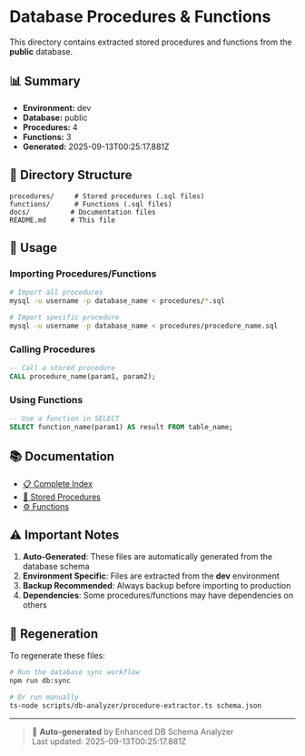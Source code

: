 # Database Procedures & Functions

This directory contains extracted stored procedures and functions from the **public** database.

## 📊 Summary

- **Environment:** dev
- **Database:** public
- **Procedures:** 4
- **Functions:** 3
- **Generated:** 2025-09-13T00:25:17.881Z

## 📁 Directory Structure


```
procedures/     # Stored procedures (.sql files)
functions/      # Functions (.sql files)
docs/          # Documentation files
README.md      # This file
```


## 🚀 Usage

### Importing Procedures/Functions

```bash
# Import all procedures
mysql -u username -p database_name < procedures/*.sql

# Import specific procedure
mysql -u username -p database_name < procedures/procedure_name.sql
```

### Calling Procedures

```sql
-- Call a stored procedure
CALL procedure_name(param1, param2);
```

### Using Functions

```sql
-- Use a function in SELECT
SELECT function_name(param1) AS result FROM table_name;
```

## 📚 Documentation

- [📋 Complete Index](docs/index.md)
- [🔧 Stored Procedures](docs/procedures.md)
- [⚙️ Functions](docs/functions.md)

## ⚠️ Important Notes

1. **Auto-Generated**: These files are automatically generated from the database schema
2. **Environment Specific**: Files are extracted from the **dev** environment
3. **Backup Recommended**: Always backup before importing to production
4. **Dependencies**: Some procedures/functions may have dependencies on others

## 🔄 Regeneration

To regenerate these files:

```bash
# Run the database sync workflow
npm run db:sync

# Or run manually
ts-node scripts/db-analyzer/procedure-extractor.ts schema.json
```

---

> 🤖 **Auto-generated** by Enhanced DB Schema Analyzer  
> Last updated: 2025-09-13T00:25:17.881Z
